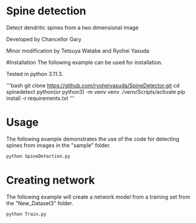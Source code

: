 
# Spine detection
Detect dendritic spines from a two dimensional image

Developed by Chancellor Gary

Minor modification by Tetsuya Watabe and Ryohei Yasuda


#Installation
The following example can be used for installation. 

Tested in python 3.11.3. 

'''bash
git clone https://github.com/ryoheiyasuda/SpineDetector.git
cd spinedetect
python(or python3) -m venv venv
./venv/Scripts/activate
pip install -r requirements.txt
'''

# Usage
The following example demonstrates the use of the code for detecting spines from images in the "sample" folder.

```bash
python SpineDetection.py
```

# Creating network
The following example will create a network model from a training set from the "New_Dataset3" folder.

```bash
python Train.py
```
